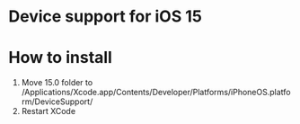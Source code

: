 # Device support for iOS 15

# How to install
1. Move 15.0 folder to /Applications/Xcode.app/Contents/Developer/Platforms/iPhoneOS.platform/DeviceSupport/
2. Restart XCode
